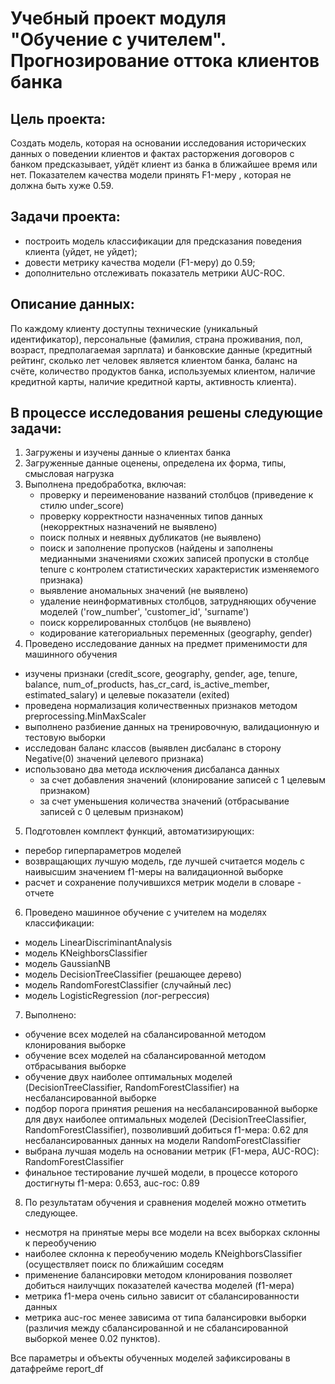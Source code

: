 # Учебный проект модуля "Обучение с учителем". Прогнозирование оттока клиентов банка

## Цель проекта:
Создать модель, которая на основании исследования исторических данных о поведении клиентов и фактах расторжения договоров с банком предсказывает, уйдёт клиент из банка в ближайшее время или нет. Показателем качества модели принять F1-меру , которая не должна быть хуже 0.59.

## Задачи проекта:
- построить модель классификации для предсказания поведения клиента (уйдет, не уйдет);
- довести метрику качества модели (F1-меру) до 0.59;
- дополнительно отслеживать показатель метрики AUC-ROC.

## Описание данных:
По каждому клиенту доступны технические (уникальный идентификатор), персональные (фамилия, страна проживания, пол, возраст, предполагаемая зарплата) и банковские данные (кредитный рейтинг, сколько лет человек является клиентом банка, баланс на счёте, количество продуктов банка, используемых клиентом, наличие кредитной карты, наличие кредитной карты, активность клиента).

## В процессе исследования решены следующие задачи:
1. Загружены и изучены данные о клиентах банка
2. Загруженные данные оценены, определена их форма, типы, смысловая нагрузка
3. Выполнена предобработка, включая:
     - проверку и переименование названий столбцов (приведение к стилю under_score)
     - проверку корректности назначенных типов данных (некорректных назначений не выявлено)
     - поиск полных и неявных дубликатов (не выявлено) 
     - поиск и заполнение пропусков (найдены и заполнены медианными значениями схожих записей пропуски в столбце tenure c контролем статистических характеристик изменяемого признака)
     - выявление аномальных значений (не выявлено)
     - удаление неинформативных столбцов, затрудняющих обучение моделей ('row_number', 'customer_id', 'surname')
     - поиск коррелированных столбцов (не выявлено)
     - кодирование категориальных переменных (geography, gender)
4. Проведено исследование данных на предмет применимости для машинного обучения
  - изучены признаки (credit_score, geography, gender, age, tenure, balance, num_of_products, has_cr_card, is_active_member, estimated_salary) и целевые показатели (exited)
  - проведена нормализация количественных признаков методом preprocessing.MinMaxScaler
  - выполнено разбиение данных на тренировочную, валидационную и тестовую выборки
  - исследован баланс классов (выявлен дисбаланс в сторону Negative(0) значений целевого признака)
  - использовано два метода исключения дисбаланса данных
     - за счет добавления значений (клонирование записей с 1 целевым признаком)
     - за счет уменьшения количества значений (отбрасывание записей с 0 целевым признаком)
5. Подготовлен комплект функций, автоматизирующих:
 - перебор гиперпараметров моделей
 - возвращающих лучшую модель, где лучшей считается модель с наивысшим значением f1-меры на валидационной выборке
 - расчет и сохранение получившихся метрик модели в словаре - отчете

6. Проведено машинное обучение с учителем на моделях классификации:
- модель LinearDiscriminantAnalysis
- модель KNeighborsClassifier
- модель GaussianNB
- модель DecisionTreeClassifier (решающее дерево)
- модель RandomForestClassifier (случайный лес)
- модель LogisticRegression (лог-регрессия)

7. Выполнено:
- обучение всех моделей на сбалансированной методом клонирования выборке
- обучение всех моделей на сбалансированной методом отбрасывания выборке
- обучение двух наиболее оптимальных моделей (DecisionTreeClassifier, RandomForestClassifier) на несбалансированной выборке
- подбор порога принятия решения на несбалансированной выборке для двух наиболее оптимальных моделей (DecisionTreeClassifier, RandomForestClassifier), позволивший добиться f1-мера: 0.62 для несбалансированных данных на модели RandomForestClassifier
- выбрана лучшая модель на основании метрик (F1-мера, AUC-ROC): RandomForestClassifier
- финальное тестирование лучшей модели, в процессе которого достигнуты f1-мера: 0.653, auc-roc: 0.89 
   
8. По результатам обучения и сравнения моделей можно отметить следующее.
- несмотря на принятые меры все модели на всех выборках склонны к переобучению
- наиболее склонна к переобучению модель KNeighborsClassifier (осуществляет поиск по ближайшим соседям
- применение балансировки методом клонирования позволяет добиться наилучщих показателей качества моделей (f1-мера)
- метрика f1-мера очень сильно зависит от сбалансированности данных
- метрика auc-roc менее зависима от типа балансировки выборки (различия между сбалансированной и не сбалансированной выборкой менее 0.02 пунктов).
   
Все параметры и объекты обученных моделей зафиксированы в датафрейме report_df
